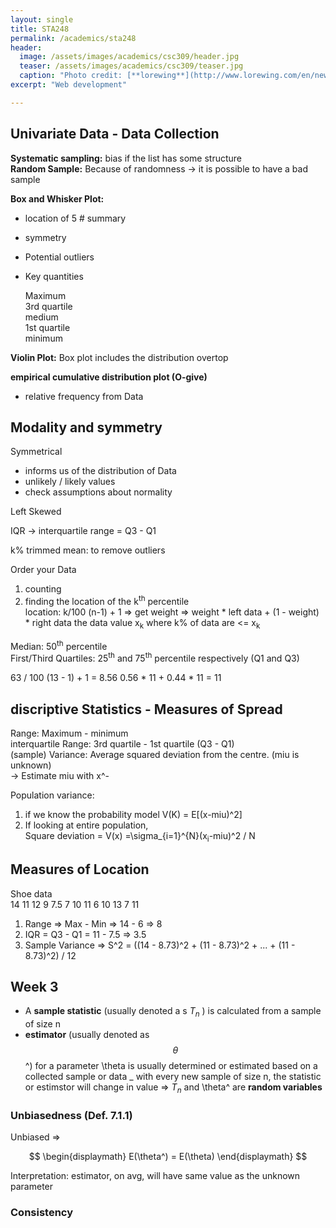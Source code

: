 ```yaml
---
layout: single
title: STA248
permalink: /academics/sta248
header:
  image: /assets/images/academics/csc309/header.jpg
  teaser: /assets/images/academics/csc309/teaser.jpg
  caption: "Photo credit: [**lorewing**](http://www.lorewing.com/en/news/tag/web-development)"
excerpt: "Web development"

---
```


## Univariate Data - Data Collection

__Systematic sampling:__ bias if the list has some structure  
__Random Sample:__ Because of randomness -> it is possible to have a bad sample  

__Box and Whisker Plot:__
-   location of 5 # summary
-   symmetry
-   Potential outliers
-   Key quantities

    Maximum  
    3rd quartile  
    medium  
    1st quartile  
    minimum

__Violin Plot:__
Box plot includes the distribution overtop

__empirical cumulative distribution plot (O-give)__
-   relative frequency from Data


## Modality and symmetry
Symmetrical
-   informs us of the distribution of Data
-   unlikely / likely values
-   check assumptions about normality

Left Skewed

IQR -> interquartile range = Q3 - Q1

k% trimmed mean: to remove outliers

Order your Data
1.  counting
2.  finding the location of the k<sup>th</sup> percentile  
    location: k/100 (n-1) + 1  => get weight => weight * left data + (1 - weight) * right data
    the data value x<sub>k</sub> where k% of data are <= x<sub>k</sub>

Median: 50<sup>th</sup> percentile  
First/Third Quartiles: 25<sup>th</sup> and 75<sup>th</sup> percentile respectively (Q1 and Q3)  

63 / 100 (13 - 1) + 1 = 8.56
0.56 * 11 + 0.44 * 11 = 11

## discriptive Statistics - Measures of Spread

Range: Maximum - minimum  
interquartile Range: 3rd quartile - 1st quartile (Q3 - Q1)  
(sample) Variance: Average squared deviation from the centre. (miu is unknown)  
    ->  Estimate miu with x^-

Population variance:
1.  if we know the probability model
V(K) = E\[(x-miu)^2\]
2.  If looking at entire population,  
Square deviation = V(x) =\sigma_{i=1}^{N}(x<sub>i</sub>-miu)^2 / N

## Measures of Location
Shoe data  
14 11 12 9 7.5 7 10 11 6 10 13 7 11  
1.  Range => Max - Min => 14 - 6 => 8
2.  IQR = Q3 - Q1 = 11 - 7.5 => 3.5
3.  Sample Variance => S^2 = ((14 - 8.73)^2 + (11 - 8.73)^2 + ... + (11 - 8.73)^2) / 12


## Week 3

- A __sample statistic__ (usually denoted a s _T<sub>n</sub>_ ) is calculated from a sample of size n
- __estimator__ (usually denoted as $$\theta$$ ^) for a parameter \theta is usually determined or estimated based on a collected sample or data
_ with every new sample of size n, the statistic or estimstor will change in value => _T<sub>n</sub>_ and \theta^ are __random variables__

### Unbiasedness (Def. 7.1.1)

Unbiased =>

$$
\begin{displaymath}
    E(\theta^) = E(\theta)
\end{displaymath}
$$


Interpretation: estimator, on avg, will have same value as the unknown parameter

### Consistency
